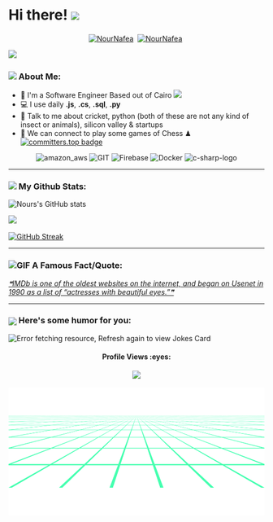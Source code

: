 # Hi there! <img src="https://github.com/TheDudeThatCode/TheDudeThatCode/blob/master/Assets/Hi.gif" width="29">
<p align="center">
<a href="https://twitter.com/NoureldinNafea" target="blank"><img align="center" src="https://cdn.jsdelivr.net/npm/simple-icons@3.0.1/icons/twitter.svg" alt="NourNafea" height="30" width="30" /></a>&nbsp;
<a href="https://www.linkedin.com/in/nour-nafea-572234173/" target="blank"><img align="center" src="https://cdn.jsdelivr.net/npm/simple-icons@3.0.1/icons/linkedin.svg" alt="NourNafea" height="30" width="30" /></a>&nbsp;
</p>

![](https://camo.githubusercontent.com/992babdffd8c74a1502de375fbdf7e4d54773242/68747470733a2f2f6d656469612e67697068792e636f6d2f6d656469612f53576f536b4e36447854737a71494b4571762f67697068792e676966)

### <img src="https://github.com/TheDudeThatCode/TheDudeThatCode/blob/master/Assets/Developer.gif" width="45"> About Me:
- 🏦 I'm a Software Engineer Based out of Cairo 
      <img src="https://media.giphy.com/media/WUlplcMpOCEmTGBtBW/giphy.gif" width="30">
- 💻 I use daily **.js**, **.cs**, **.sql**, **.py**
- 💬 Talk to me about cricket, python (both of these are not any kind of insect or animals), silicon valley & startups
- 👯 We can connect to play some games of Chess ♟
[![committers.top badge](https://user-badge.committers.top/egypt_public/NourNafea.svg)](https://user-badge.committers.top/egypt_public/NourNafea)

<p align="center">
      <img src="https://icon.vimalverma.in/img/?tool=amazon-web-services&acol=gold" alt="amazon_aws" width="55" height="55"/>
      <img src="https://icon.vimalverma.in/img/?tool=github&acol=gold" alt="GIT" width="55" height="55"/> 
      <img src="https://icon.vimalverma.in/img/?tool=firebase&acol=gold" alt="Firebase" width="55" height="55"/> 
      <img src="https://icon.vimalverma.in/img/?tool=docker&acol=gold" alt="Docker" width="55" height="55"/>
      <img width="55px", height="55px" src="https://icon.vimalverma.in/img/?tool=c-sharp-logo&bgc=gold&acol=gold" alt="c-sharp-logo">
</p>

---
### <img src='https://media1.giphy.com/media/du3J3cXyzhj75IOgvA/giphy.gif?cid=ecf05e47x2g034i9pzwtzzsd3xgg2w9nr94t4tflbbgo3008&rid=giphy.gif' width='25'> My Github Stats:

![Nours's GitHub stats](https://github-readme-stats.vercel.app/api?username=NourNafea&show_icons=true&title_color=ffc857&icon_color=8ac926&text_color=daf7dc&bg_color=151515&count_private=true)

  <img src="https://github-readme-stats.vercel.app/api/top-langs/?username=NourNafea&show_icons=true&title_color=ffffff&icon_color=2A75CF&text_color=daf7dc&bg_color=191919">


[![GitHub Streak](http://github-readme-streak-stats.herokuapp.com?user=NourNafea&theme=dark&date_format=M%20j%5B%2C%20Y%5D)](https://git.io/streak-stats)



---

### <img alt="GIF" src="https://github.com/TheDudeThatCode/TheDudeThatCode/blob/master/Assets/hmm.gif" width="20" /> A Famous Fact/Quote:
<a href="https://github.com/marketplace/actions/quote-readme">
<!--STARTS_HERE_QUOTE_README-->
<i>❝IMDb is one of the oldest websites on the internet, and began on Usenet in 1990 as a list of “actresses with beautiful eyes.”❞</i>
<!--ENDS_HERE_QUOTE_README-->
</a>

---

### <img align ='center' src='https://media2.giphy.com/media/UQDSBzfyiBKvgFcSTw/giphy.gif?cid=ecf05e47p3cd513axbek3f56ti3jzizq8hincw20jauyyfyw&rid=giphy.gif' width ='29'> Here's some humor for you:
<img src="https://readme-jokes.vercel.app/api" alt="Error fetching resource, Refresh again to view Jokes Card" />



<h4 align="center">Profile Views :eyes:</h4>

<p align="center"><img src="https://profile-counter.glitch.me/{NourNafea}/count.svg"/></p>

<img src="https://raw.githubusercontent.com/mohamedanwer006/mohamedanwer006/master/assets/grid.png" align="center" />

